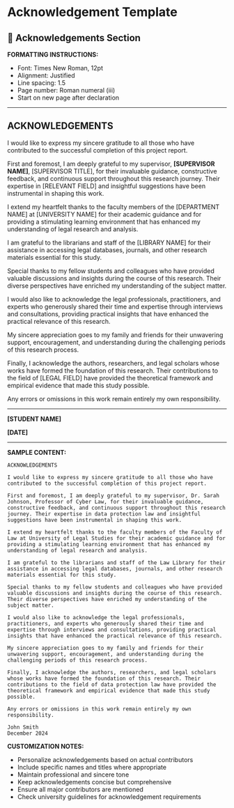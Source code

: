 # Acknowledgement Template

## 🙏 Acknowledgements Section

**FORMATTING INSTRUCTIONS:**
- Font: Times New Roman, 12pt
- Alignment: Justified
- Line spacing: 1.5
- Page number: Roman numeral (iii)
- Start on new page after declaration

---

## ACKNOWLEDGEMENTS

I would like to express my sincere gratitude to all those who have contributed to the successful completion of this project report.

First and foremost, I am deeply grateful to my supervisor, **[SUPERVISOR NAME]**, [SUPERVISOR TITLE], for their invaluable guidance, constructive feedback, and continuous support throughout this research journey. Their expertise in [RELEVANT FIELD] and insightful suggestions have been instrumental in shaping this work.

I extend my heartfelt thanks to the faculty members of the [DEPARTMENT NAME] at [UNIVERSITY NAME] for their academic guidance and for providing a stimulating learning environment that has enhanced my understanding of legal research and analysis.

I am grateful to the librarians and staff of the [LIBRARY NAME] for their assistance in accessing legal databases, journals, and other research materials essential for this study.

Special thanks to my fellow students and colleagues who have provided valuable discussions and insights during the course of this research. Their diverse perspectives have enriched my understanding of the subject matter.

I would also like to acknowledge the legal professionals, practitioners, and experts who generously shared their time and expertise through interviews and consultations, providing practical insights that have enhanced the practical relevance of this research.

My sincere appreciation goes to my family and friends for their unwavering support, encouragement, and understanding during the challenging periods of this research process.

Finally, I acknowledge the authors, researchers, and legal scholars whose works have formed the foundation of this research. Their contributions to the field of [LEGAL FIELD] have provided the theoretical framework and empirical evidence that made this study possible.

Any errors or omissions in this work remain entirely my own responsibility.

---

**[STUDENT NAME]**

**[DATE]**

---

**SAMPLE CONTENT:**

```
ACKNOWLEDGEMENTS

I would like to express my sincere gratitude to all those who have contributed to the successful completion of this project report.

First and foremost, I am deeply grateful to my supervisor, Dr. Sarah Johnson, Professor of Cyber Law, for their invaluable guidance, constructive feedback, and continuous support throughout this research journey. Their expertise in data protection law and insightful suggestions have been instrumental in shaping this work.

I extend my heartfelt thanks to the faculty members of the Faculty of Law at University of Legal Studies for their academic guidance and for providing a stimulating learning environment that has enhanced my understanding of legal research and analysis.

I am grateful to the librarians and staff of the Law Library for their assistance in accessing legal databases, journals, and other research materials essential for this study.

Special thanks to my fellow students and colleagues who have provided valuable discussions and insights during the course of this research. Their diverse perspectives have enriched my understanding of the subject matter.

I would also like to acknowledge the legal professionals, practitioners, and experts who generously shared their time and expertise through interviews and consultations, providing practical insights that have enhanced the practical relevance of this research.

My sincere appreciation goes to my family and friends for their unwavering support, encouragement, and understanding during the challenging periods of this research process.

Finally, I acknowledge the authors, researchers, and legal scholars whose works have formed the foundation of this research. Their contributions to the field of data protection law have provided the theoretical framework and empirical evidence that made this study possible.

Any errors or omissions in this work remain entirely my own responsibility.

John Smith
December 2024
```

**CUSTOMIZATION NOTES:**
- Personalize acknowledgements based on actual contributors
- Include specific names and titles where appropriate
- Maintain professional and sincere tone
- Keep acknowledgements concise but comprehensive
- Ensure all major contributors are mentioned
- Check university guidelines for acknowledgement requirements

